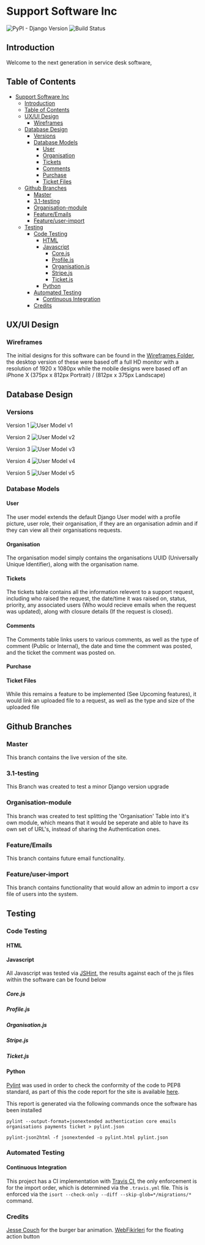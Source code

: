 # Support Software Inc

![PyPI - Django Version](https://img.shields.io/badge/Django-3.0.1-green)
![Build Status](https://travis-ci.org/Lowe54/Support-Software-Inc.svg?branch=master)

## Introduction

Welcome to the next generation in service desk software,

## Table of Contents

- [Support Software Inc](#support-software-inc)
  - [Introduction](#introduction)
  - [Table of Contents](#table-of-contents)
  - [UX/UI Design](#uxui-design)
    - [Wireframes](#wireframes)
  - [Database Design](#database-design)
    - [Versions](#versions)
    - [Database Models](#database-models)
      - [User](#user)
      - [Organisation](#organisation)
      - [Tickets](#tickets)
      - [Comments](#comments)
      - [Purchase](#purchase)
      - [Ticket Files](#ticket-files)
  - [Github Branches](#github-branches)
    - [Master](#master)
    - [3.1-testing](#31-testing)
    - [Organisation-module](#organisation-module)
    - [Feature/Emails](#featureemails)
    - [Feature/user-import](#featureuser-import)
  - [Testing](#testing)
    - [Code Testing](#code-testing)
      - [HTML](#html)
      - [Javascript](#javascript)
        - [Core.js](#corejs)
        - [Profile.js](#profilejs)
        - [Organisation.js](#organisationjs)
        - [Stripe.js](#stripejs)
        - [Ticket.js](#ticketjs)
      - [Python](#python)
    - [Automated Testing](#automated-testing)
      - [Continuous Integration](#continuous-integration)
    - [Credits](#credits)

## UX/UI Design

### Wireframes

The initial designs for this software can be found in the [Wireframes Folder](/wireframes), the desktop version of these were based off a full HD monitor with a resolution of 1920 x 1080px while the mobile designs were based off an iPhone X (375px x 812px Portrait) / (812px x 375px Landscape)

## Database Design

### Versions

Version 1
![User Model v1](/wireframes/database_design_v1.png)

Version 2
![User Model v2](/wireframes/db_design_v2.png)

Version 3
![User Model v3](/wireframes/db_design_v3.png)

Version 4
![User Model v4](/wireframes/db_design_v4.png)

Version 5
![User Model v5](/wireframes/db_design_v5.png)

### Database Models

#### User

The user model extends the default Django User model with a profile picture, user role, their organisation,  if they are an organisation admin and if they can view all their organisations requests.

#### Organisation

The organisation model simply contains the organisations UUID (Universally Unique Identifier), along with the organisation name.

#### Tickets

The tickets table contains all the information relevent to a support request, including who raised the request, the date/time it was raised on, status, priority, any associated users (Who would recieve emails when the request was updated), along with closure details (If the request is closed).

#### Comments

The Comments table links users to various comments, as well as the type of comment (Public or Internal), the date and time the comment was posted, and the ticket the comment was posted on.

#### Purchase

#### Ticket Files

While this remains a feature to be implemented (See Upcoming features), it would link an uploaded file to a request, as well as the type and size of the uploaded file

## Github Branches

### Master

This branch contains the live version of the site.

### 3.1-testing

This Branch was created to test a minor Django version upgrade

### Organisation-module

This branch was created to test splitting the 'Organisation' Table into it's own module, which means that it would be seperate and able to have its own set of URL's, instead of sharing the Authentication ones.

### Feature/Emails

This branch contains future email functionality.

### Feature/user-import

This branch contains functionality that would allow an admin to import a csv file of users into the system.

## Testing

### Code Testing

#### HTML

#### Javascript

All Javascript was tested via [JSHint](https://jshint.com/docs/), the results against each of the js files within the software can be found below

##### Core.js

##### Profile.js

##### Organisation.js

##### Stripe.js

##### Ticket.js

#### Python

[Pylint](https://www.pylint.org/) was used in order to check the conformity of the code to PEP8 standard, as part of this the code report for the site is available [here](pylint.html).

This report is generated via the following commands once the software has been installed

`pylint --output-format=jsonextended authentication core emails organisations payments ticket > pylint.json`

`pylint-json2html -f jsonextended -o pylint.html pylint.json`

### Automated Testing

#### Continuous Integration

This project has a CI implementation with [Travis CI](https://travis-ci.com/), the only enforcement is for the import order, which is determined via the `.travis.yml` file. This is enforced via the `isort --check-only --diff --skip-glob=*/migrations/*` command.

### Credits

[Jesse Couch](https://codepen.io/designcouch/pen/Atyop) for the burger bar animation.
[WebFikirleri](https://codepen.io/WebFikirleri/pen/MLXYKm) for the floating action button
